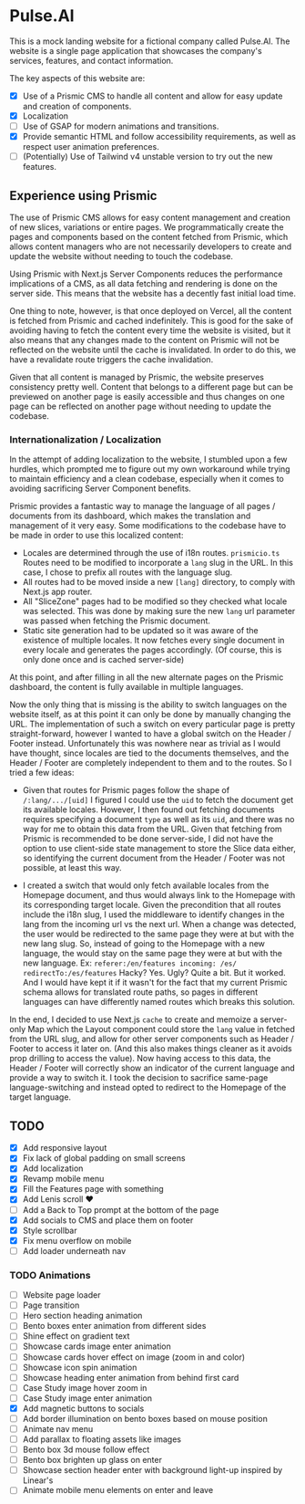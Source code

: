 # Pulse.AI

This is a mock landing website for a fictional company called Pulse.AI. 
The website is a single page application that showcases the company's services, features, and contact information.

The key aspects of this website are:
- [x] Use of a Prismic CMS to handle all content and allow for easy update and creation of components.
- [x] Localization 
- [ ] Use of GSAP for modern animations and transitions.
- [x] Provide semantic HTML and follow accessibility requirements, as well as respect user animation preferences.
- [ ] (Potentially) Use of Tailwind v4 unstable version to try out the new features. 

## Experience using Prismic
The use of Prismic CMS allows for easy content management and creation of new slices, variations or entire pages. We programmatically create the pages and components based on the content fetched from Prismic, which allows content managers who are not necessarily developers to create and update the website without needing to touch the codebase.

Using Prismic with Next.js Server Components reduces the performance implications of a CMS, as all data fetching and rendering is done on the server side. This means that the website has a decently fast initial load time.

One thing to note, however, is that once deployed on Vercel, all the content is fetched from Prismic and cached indefinitely. This is good for the sake of avoiding having to fetch the content every time the website is visited, but it also means that any changes made to the content on Prismic will not be reflected on the website until the cache is invalidated. In order to do this, we have a revalidate route triggers the cache invalidation.

Given that all content is managed by Prismic, the website preserves consistency pretty well. Content that belongs to a different page but can be previewed on another page is easily accessible and thus changes on one page can be reflected on another page without needing to update the codebase.

### Internationalization / Localization
In the attempt of adding localization to the website, I stumbled upon a few hurdles, which prompted me to figure out my own workaround while trying to maintain efficiency and a clean codebase, especially when it comes to avoiding sacrificing Server Component benefits.

Prismic provides a fantastic way to manage the language of all pages / documents from its dashboard, which makes the translation and management of it very easy. Some modifications to the codebase have to be made in order to use this localized content:
- Locales are determined through the use of i18n routes. `prismicio.ts` Routes need to be modified to incorporate a `lang` slug in the URL. In this case, I chose to prefix all routes with the language slug.
- All routes had to be moved inside a new `[lang]` directory, to comply with Next.js app router.
- All "SliceZone" pages had to be modified so they checked what locale was selected. This was done by making sure the new  `lang` 
url parameter was passed when fetching the Prismic document.
- Static site generation had to be updated so it was aware of the existence of multiple locales. It now fetches every single document in every locale and generates the pages accordingly. (Of course, this is only done once and is cached server-side)
  
At this point, and after filling in all the new alternate pages on the Prismic dashboard, the content is fully available in multiple languages. 

Now the only thing that is missing is the ability to switch languages on the website itself, as at this point it can only be done by manually changing the URL. The implementation of such a switch on every particular page is pretty straight-forward, however I wanted to have a global switch on the Header / Footer instead. Unfortunately this was nowhere near as trivial as I  would have thought, since locales are tied to the documents themselves, and the Header / Footer are completely independent to them and to the routes. So I tried a few ideas:
- Given that routes for Prismic pages follow the shape of `/:lang/.../[uid]` I figured I could use the `uid` to fetch the document get its available locales. However, I then found out fetching documents requires specifying a document `type` as well as its `uid`, and there was no way for me to obtain this data from the URL. Given that fetching from Prismic is recommended to be done server-side, I did not have the option to use client-side state management to store the Slice data either, so identifying the current document from the Header / Footer was not possible, at least this way.  
 
- I created a switch that would only fetch available locales from the Homepage document, and thus would always link to the Homepage with its corresponding target locale. Given the precondition that all routes include the i18n slug, I used the middleware to identify changes in the lang from the incoming url vs the next url. When a change was detected, the user would be redirected to the same page they were at but with the new lang slug. So, instead of going to the Homepage with a new language, the would stay on the same page they were at but with the new language. Ex: `referer:/en/features incoming: /es/ redirectTo:/es/features` Hacky? Yes. Ugly? Quite a bit. But it worked. And I would have kept it if it wasn't for the fact that my current Prismic schema allows for translated route paths, so pages in different languages can have differently named routes which breaks this solution.  

In the end, I decided to use Next.js `cache` to create and memoize a server-only Map which the Layout component could store the `lang` value in fetched from the URL slug, and allow for other server components such as Header / Footer to access it later on. (And this also makes things cleaner as it avoids prop drilling to access the value). Now having access to this data, the Header / Footer will correctly show an indicator of the current language and provide a way to switch it. I took the decision to sacrifice same-page language-switching and instead opted to redirect to the Homepage of the target language.

## TODO
- [x] Add responsive layout
- [x] Fix lack of global padding on small screens
- [x] Add localization
- [x] Revamp mobile menu
- [x] Fill the Features page with something
- [x] Add Lenis scroll ♥
- [ ] Add a Back to Top prompt at the bottom of the page
- [x] Add socials to CMS and place them on footer
- [x] Style scrollbar
- [x] Fix menu overflow on mobile
- [ ] Add loader underneath nav

### TODO Animations
- [ ] Website page loader
- [ ] Page transition
- [ ] Hero section heading animation
- [ ] Bento boxes enter animation from different sides
- [ ] Shine effect on gradient text
- [ ] Showcase cards image enter animation
- [ ] Showcase cards hover effect on image (zoom in and color)
- [ ] Showcase icon spin animation
- [ ] Showcase heading enter animation from behind first card
- [ ] Case Study image hover zoom in
- [ ] Case Study image enter animation
- [x] Add magnetic buttons to socials
- [ ] Add border illumination on bento boxes based on mouse position
- [ ] Animate nav menu
- [ ] Add parallax to floating assets like images
- [ ] Bento box 3d mouse follow effect
- [ ] Bento box brighten up glass on enter
- [ ] Showcase section header enter with background light-up inspired by Linear's
- [ ] Animate mobile menu elements on enter and leave